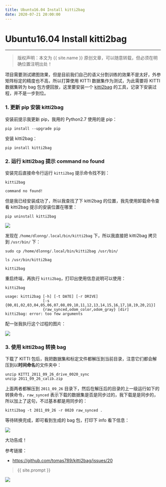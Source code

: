 ```yaml
---
title: Ubuntu16.04 Install kitti2bag
date: 2020-07-21 20:00:00
---
```

# Ubuntu16.04 Install kitti2bag
***
> 版权声明：本文为 {{ site.name }} 原创文章，可以随意转载，但必须在明确位置注明出处！

项目需要测试建图效果，但是目前我们自己的语义分割训练的效果不是太好，外参矩阵标定的精度也不高，所以打算使用 KITTI 数据集作为测试，为此需要将 KITTI 数据集转为 bag 包方便回放，这里要安装一个 [kitti2bag](https://github.com/tomas789/kitti2bag) 的工具，记录下安装过程，并不是一步到位。

### 1. 更新 pip 安装 kitti2bag

安装前提示我更新 pip，我用的 Python2.7 使用的是 pip：

```shell
pip install --upgrade pip
```

安装 kitti2bag：

```shell
pip install kitti2bag
```

### 2. 运行 kitti2bag 提示 command no found

安装完后直接命令行运行 `kitti2bag` 提示命令找不到：

```shell
kitti2bag

command no found!
```

但是我已经安装成功了，所以我查找了下 kitti2bag 的位置，我先使用卸载命令查看 kitti2bag 提示的安装位置在哪里：

```shell
pip uninstall kitti2bag
```

![](https://dlonng.oss-cn-shenzhen.aliyuncs.com/blog/kitti2bag_install_path.png)

发现在 `/home/dlonng/.local/bin/kitti2bag` 下，所以我直接把 kitti2bag 拷贝到 `/usr/bin/` 下：

```shell
sudo cp /home/dlonng/.local/bin/kitti2bag /usr/bin/

ls /usr/bin/kitti2bag

kitti2bag
```

重启终端，再执行 `kitti2bag`，打印出使用信息说明可以使用：

```shell
kitti2bag

usage: kitti2bag [-h] [-t DATE] [-r DRIVE]
                 [-s {00,01,02,03,04,05,06,07,08,09,10,11,12,13,14,15,16,17,18,19,20,21}]
                 {raw_synced,odom_color,odom_gray} [dir]
kitti2bag: error: too few arguments
```

配一张我执行这个过程的图片：

![](https://dlonng.oss-cn-shenzhen.aliyuncs.com/blog/kitti2bag_cp.png)

### 3. 使用 kitti2bag 转换 bag

下载了 KITTI 包后，我把数据集和标定文件都解压到当前目录，注意它们都会解压到以**时间命名**的文件夹中：

```
unzip KITTI_2011_09_26_drive_0020_sync
unzip 2011_09_26_calib.zip
```

上面两者都解压到 `2011_09_26` 目录下，然后在解压后的目录的上一级运行如下的转换命令，`raw_synced` 表示下载的数据集是否是同步过的，我下载是是同步的，所以加上了这句，不过基本都是用同步的：

```shell
kitti2bag -t 2011_09_26 -r 0020 raw_synced .
```

等待转换完成，即可看到生成的 bag 包，打印下 info 看下信息：

![](https://dlonng.oss-cn-shenzhen.aliyuncs.com/blog/kitti2bag_result_info.png)

大功告成！

参考链接：

- https://github.com/tomas789/kitti2bag/issues/20




> {{ site.prompt }}



![](https://dlonng.oss-cn-shenzhen.aliyuncs.com/blog/dlonng_qrcode.jpg#pic_center)
